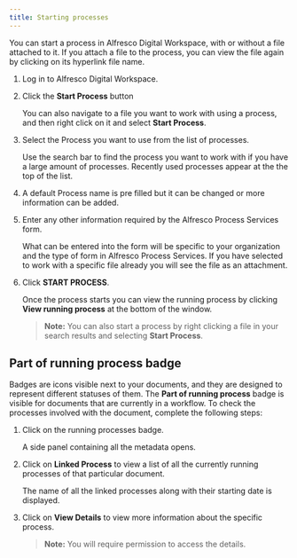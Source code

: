 ```yaml
---
title: Starting processes
---
```

You can start a process in Alfresco Digital Workspace, with or without a file attached to it. If you attach a file to the process, you can view the file again by clicking on its hyperlink file name.

1. Log in to Alfresco Digital Workspace.

2. Click the **Start Process** button

    You can also navigate to a file you want to work with using a process, and then right click on it and select **Start Process**.

3. Select the Process you want to use from the list of processes.

    Use the search bar to find the process you want to work with if you have a large amount of processes. Recently used processes appear at the the top of the list.

4. A default Process name is pre filled but it can be changed or more information can be added.

5. Enter any other information required by the Alfresco Process Services form.

    What can be entered into the form will be specific to your organization and the type of form in Alfresco Process Services. If you have selected to work with a specific file already you will see the file as an attachment.

6. Click **START PROCESS**.

    Once the process starts you can view the running process by clicking **View running process** at the bottom of the window.

   > **Note:** You can also start a process by right clicking a file in your search results and selecting **Start Process**.

## Part of running process badge

Badges are icons visible next to your documents, and they are designed to represent different statuses of them. The **Part of running process** badge is visible for documents that are currently in a workflow. To check the processes involved with the document, complete the following steps:

1. Click on the running processes badge.

    A side panel containing all the metadata opens.

2. Click on **Linked Process** to view a list of all the currently running processes of that particular document. 

    The name of all the linked processes along with their starting date is displayed. 

3. Click on **View Details** to view more information about the specific process.

   > **Note:**  You will require permission to access the details.
